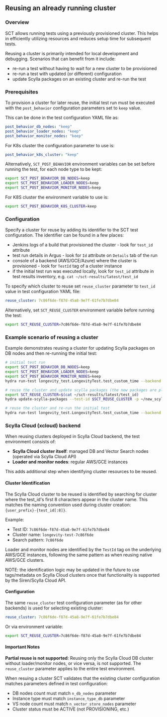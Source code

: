 ## Reusing an already running cluster

### Overview

SCT allows running tests using a previously provisioned cluster. This helps in efficiently utilizing resources and reduces setup time for subsequent tests.

Reusing a cluster is primarily intended for local development and debugging. Scenarios that can benefit from it include:
- re-run a test without having to wait for a new cluster to be provisioned
- re-run a test with updated (or different) configuration
- update Scylla packages on an existing cluster and re-run the test

### Prerequisites

To provision a cluster for later reuse, the initial test run must be executed with the `post_behavior` configuration parameters set to `keep` value.

This can be done in the test configuration YAML file as:
```yaml
post_behavior_db_nodes: "keep"
post_behavior_loader_nodes: "keep"
post_behavior_monitor_nodes: "keep"
```
For K8s cluster the configuration parameter to use is:
```yaml
post_behavior_k8s_cluster: "keep"
```
Alternatively, `SCT_POST_BEHAVIOR` environment variables can be set before running the test, for each node type to be kept:
```bash
export SCT_POST_BEHAVIOR_DB_NODES=keep
export SCT_POST_BEHAVIOR_LOADER_NODES=keep
export SCT_POST_BEHAVIOR_MONITOR_NODES=keep
```
For K8S cluster the environment variable to use is:
```bash
export SCT_POST_BEHAVIOR_K8S_CLUSTER=keep
```

### Configuration

Specify a cluster for reuse by adding its identifier to the SCT test configuration.
The identifier can be found in a few places:
- Jenkins logs of a build that provisioned the cluster - look for `test_id` attribute
- test run details in Argus - look for `Id` attribute on `Details` tab of the run
- console of a backend (AWS/GCE/Azure) where the cluster is provisioned - look for `TestId` tag of a cluster instance
- if the initial test run was executed locally, look for `test_id` attribute in test results inventory, e.g. `cat ~/sct-results/latest/test_id`

To specify which cluster to reuse set `reuse_cluster` parameter to `test_id` value in test configuration YAML file:
```yaml
reuse_cluster: 7c86f6de-f87d-45a8-9e7f-61fe7b7dbe84
```
Alternatively, set `SCT_REUSE_CLUSTER` environment variable before running the test:
```bash
export SCT_REUSE_CLUSTER=7c86f6de-f87d-45a8-9e7f-61fe7b7dbe84
```

### Example scenario of reusing a cluster

Example demonstrates reusing a cluster for updating Scylla packages on DB nodes and then re-running the initial test:
```bash
# initial test run
export SCT_POST_BEHAVIOR_DB_NODES=keep
export SCT_POST_BEHAVIOR_LOADER_NODES=keep
export SCT_POST_BEHAVIOR_MONITOR_NODES=keep
hydra run-test longevity_test.LongevityTest.test_custom_time --backend aws --config test-cases/longevity/longevity-10gb-3h.yaml --config configurations/network_config/test_communication_public.yaml

# reuse the cluster and update scylla packages (the new packages are placed on a local machine)
export SCT_REUSE_CLUSTER=$(cat ~/sct-results/latest/test_id)
hydra update-scylla-packages --test-id $SCT_REUSE_CLUSTER -p ~/new_scylla_packages --backend aws

# reuse the cluster and re-run the initial test
hydra run-test longevity_test.LongevityTest.test_custom_time --backend aws --config test-cases/longevity/longevity-10gb-3h.yaml --config configurations/network_config/test_communication_public.yaml
```

### Scylla Cloud (xcloud) backend

When reusing clusters deployed in Scylla Cloud backend, the test environment consists of:
- **Scylla Cloud cluster itself**: managed DB and Vector Search nodes (operated via Scylla Cloud API)
- **Loader and monitor nodes**: regular AWS/GCE instances

This adds additional step when identifying cluster resources to be reused.

#### Cluster Identification

The Scylla Cloud cluster to be reused is identified by searching for cluster where the test_id's first 8 characters appear in the cluster name.
This matches the naming convention used during cluster creation: `{user_prefix}-{test_id[:8]}`.

Example:
- Test ID: `7c86f6de-f87d-45a8-9e7f-61fe7b7dbe84`
- Cluster name: `longevity-test-7c86f6de`
- Search pattern: `7c86f6de`

Loader and monitor nodes are identified by the `TestId` tag on the underlying AWS/GCE instances, following the same pattern as when reusing native AWS/GCE clusters.

NOTE: the identification logic may be updated in the future to use tags/metadata on Scylla Cloud clusters once that functionality is supported by the Siren/Scylla Cloud API.

#### Configuration

The same `reuse_cluster` test configuration parameter (as for other backends) is used for selecting existing cluster:

```yaml
reuse_cluster: 7c86f6de-f87d-45a8-9e7f-61fe7b7dbe84
```

Or via environment variable:

```bash
export SCT_REUSE_CLUSTER=7c86f6de-f87d-45a8-9e7f-61fe7b7dbe84
```

#### Important Notes

**Partial reuse is not supported**: Reusing only the Scylla Cloud DB cluster without loader/monitor nodes, or vice versa, is not supported. The `reuse_cluster` parameter applies to the entire test environment.

When resuing a cluster SCT validates that the existing cluster configuration matches parameters defined in test configuration:
- DB nodes count must match `n_db_nodes` parameter
- Instance type must match `instance_type_db` parameter
- VS node count must match `n_vector_store_nodes` parameter
- Cluster status must be ACTIVE (not PROVISIONING, etc.)
```
